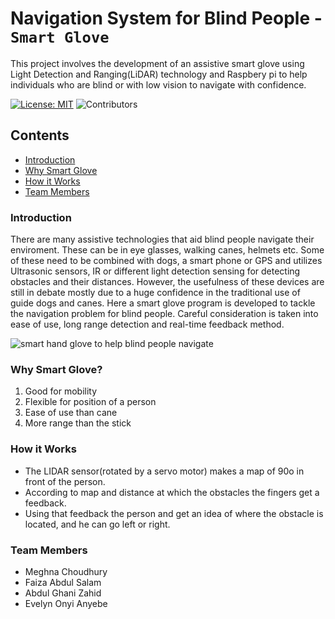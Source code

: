 # Navigation System for Blind People - `Smart Glove`
This project involves the development of an assistive smart glove using Light Detection and Ranging(LiDAR) technology and Raspbery pi to help individuals who are blind or with low vision to navigate with confidence.

[![License: MIT](https://img.shields.io/badge/License-MIT-yellow.svg)](https://opensource.org/licenses/MIT)
![Contributors](https://img.shields.io/github/contributors/EvelynAnyebe/blind-nav-system)

## Contents

* [Introduction](#introduction)
* [Why Smart Glove](#why-Smart-Glove)
* [How it Works](#how-it-works)
* [Team Members](#team-Members)

### Introduction
There are many assistive technologies that aid blind people navigate their enviroment. These can be in eye glasses, walking canes, helmets etc. Some of these need to be combined with dogs, a smart phone or GPS and utilizes Ultrasonic sensors, IR or different light detection sensing for detecting obstacles and their distances. However, the usefulness of these devices are still in debate mostly due to a huge confidence in the traditional use of guide dogs and canes. Here a smart glove program is developed to tackle the navigation problem for blind people. Careful consideration is taken into ease of use, long range detection and real-time feedback method.
   
![smart hand glove to help blind people navigate](https://res.cloudinary.com/dxsty3st6/image/upload/v1643001489/blind-nav-system/smart_glove_3_pxaxcr.jpg)

### Why Smart Glove?
1. Good for mobility
2. Flexible for position of a person
3. Ease of use than cane
4. More range than the stick

### How it Works
- The LIDAR sensor(rotated by a servo motor) makes a map of 90o in front of the person.
- According to map and distance at which the obstacles the fingers get a feedback.
- Using that feedback the person and get an idea of where the obstacle is located, and he can go left or right.
  
### Team Members
* Meghna Choudhury
* Faiza Abdul Salam
* Abdul Ghani Zahid
* Evelyn Onyi Anyebe
